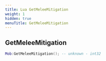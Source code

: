 ```yaml
---
title: Lua GetMeleeMitigation
weight: 1
hidden: true
menuTitle: GetMeleeMitigation
---
```

## GetMeleeMitigation
```lua
Mob:GetMeleeMitigation(); -- unknown - int32
```